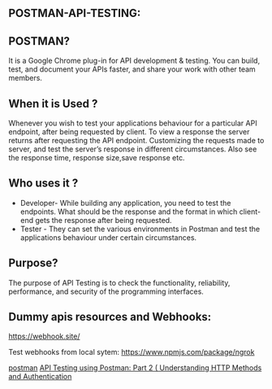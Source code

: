 ## POSTMAN-API-TESTING:

## POSTMAN?
  It is a Google Chrome plug-in for API development & testing. You can build, test, and document your APIs faster, and share your work       with other team members.
  
## When it is Used ?
  Whenever you wish to test your applications behaviour for a particular API endpoint, after being requested by client.
  To view a response the server returns after requesting the API endpoint.
  Customizing the requests made to server, and test the server’s response in different circumstances.
  Also see the response time, response size,save response etc.

## Who uses it ?
  * Developer- While building any application, you need to test the endpoints. What should be the response and the format in which                 client-   end gets the response after being requested.
  * Tester  - They can set the various environments in Postman and test the applications behaviour under certain circumstances.
  
## Purpose? 
  The purpose of API Testing is to check the functionality, reliability, performance, and security of the programming interfaces.
  
## Dummy apis resources and Webhooks:

https://webhook.site/

Test webhooks from local sytem:  https://www.npmjs.com/package/ngrok
  
  [postman](https://learning.postman.com/docs/postman/launching-postman/introduction/)
  [API Testing using Postman: Part 2 ( Understanding HTTP Methods and Authentication](https://www.youtube.com/watch?v=YazDWUPh_xs)
  
  
